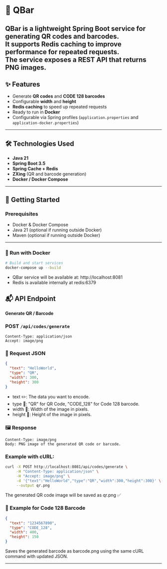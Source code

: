 # 🚀 QBar
**QBar** is a lightweight Spring Boot service for generating **QR codes** and **barcodes**.  
It supports **Redis caching** to improve performance for repeated requests.  
The service exposes a REST API that returns **PNG images**.
---
## ✨ Features
- Generate **QR codes** and **CODE 128 barcodes**
- Configurable **width** and **height**
- **Redis caching** to speed up repeated requests
- Ready to run in **Docker**
- Configurable via Spring profiles (`application.properties` and `application-docker.properties`)
---
## 🛠️ Technologies Used
- **Java 21**
- **Spring Boot 3.5**
- **Spring Cache + Redis**
- **ZXing** (QR and barcode generation)
- **Docker / Docker Compose**
---
## 🏁 Getting Started
### Prerequisites
- Docker & Docker Compose
- Java 21 (optional if running outside Docker)
- Maven (optional if running outside Docker)
---
### 🐳 Run with Docker
```bash
# Build and start services
docker-compose up --build
```
- QBar service will be available at: http://localhost:8081
- Redis is available internally at redis:6379

## 📬 API Endpoint

**Generate QR / Barcode**

### POST `/api/codes/generate`
```
Content-Type: application/json
Accept: image/png
```

### 📝 Request JSON

```json
{
  "text": "HelloWorld",
  "type": "QR",
  "width": 300,
  "height": 300
}
```

- text ✏️: The data you want to encode.
- type 🔢: "QR" for QR Code, "CODE_128" for Code 128 barcode. 
- width 📏: Width of the image in pixels. 
- height 📐: Height of the image in pixels.

### 🖼️ Response
```
Content-Type: image/png
Body: PNG image of the generated QR code or barcode.
```
### Example with cURL:

```bash
curl -X POST http://localhost:8081/api/codes/generate \
     -H "Content-Type: application/json" \
     -H "Accept: image/png" \
     -d '{"text":"HelloWorld","type":"QR","width":300,"height":300}' \
     --output qr.png
```
The generated QR code image will be saved as qr.png ✅

### 🔢 Example for Code 128 Barcode

```json
{
  "text": "1234567890",
  "type": "CODE_128",
  "width": 400,
  "height": 150
}
```
Saves the generated barcode as barcode.png using the same cURL command with updated JSON.

---